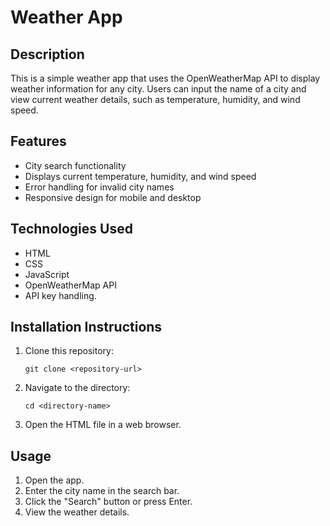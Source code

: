 
# Weather App

## Description
This is a simple weather app that uses the OpenWeatherMap API to display weather information for any city. Users can input the name of a city and view current weather details, such as temperature, humidity, and wind speed.

## Features
- City search functionality
- Displays current temperature, humidity, and wind speed
- Error handling for invalid city names
- Responsive design for mobile and desktop

## Technologies Used
- HTML
- CSS
- JavaScript
- OpenWeatherMap API
- API key handling.

## Installation Instructions
1. Clone this repository:
   ```
   git clone <repository-url>
   ```

2. Navigate to the directory:
   ```
   cd <directory-name>
   ```

3. Open the HTML file in a web browser.

## Usage
1. Open the app.
2. Enter the city name in the search bar.
3. Click the "Search" button or press Enter.
4. View the weather details.
